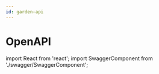 ```yaml
---
id: garden-api
---
```


# OpenAPI

import React from 'react';
import SwaggerComponent from './swagger/SwaggerComponent';

<SwaggerComponent url="/swagger/openapi.json" />
